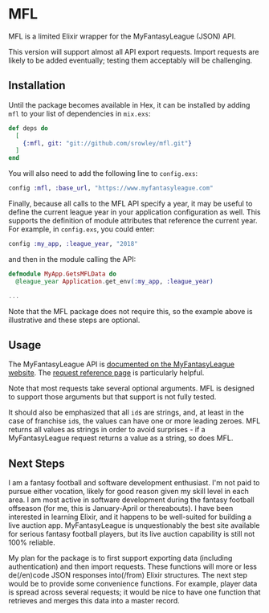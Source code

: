 # MFL

MFL is a limited Elixir wrapper for the MyFantasyLeague (JSON) API.

This version will support almost all API export requests. Import requests are likely to be added eventually; testing them acceptably will be challenging.

## Installation

Until the package becomes available in Hex, it can be installed
by adding `mfl` to your list of dependencies in `mix.exs`:

```elixir
def deps do
  [
    {:mfl, git: "git://github.com/srowley/mfl.git"}
  ]
end
```

You will also need to add the following line to `config.exs`:

```elixir
config :mfl, :base_url, "https://www.myfantasyleague.com"
```

Finally, because all calls to the MFL API specify a year, it may be useful to define the current league year in your application configuration as well. This supports the definition of module attributes that reference the current year. For example, in `config.exs`, you could enter:

```elixir
config :my_app, :league_year, "2018"
```

and then in the module calling the API:

```elixir
defmodule MyApp.GetsMFLData do
  @league_year Application.get_env(:my_app, :league_year)

...
```

Note that the MFL package does not require this, so the example above is illustrative and these steps are optional.

## Usage

The MyFantasyLeague API is [documented on the MyFantasyLeague website](https://www.myfantasyleague.com/2018/api_info). The [request reference page](https://www.myfantasyleague.com/2018/api_info?STATE=details) is particularly helpful.

Note that most requests take several optional arguments. MFL is designed to support those arguments but that support is not fully tested.

It should also be emphasized that all `id`s are strings, and, at least in the case of franchise `id`s, the values can have one or more leading zeroes. MFL returns all values as strings in order to avoid surprises - if a MyFantasyLeague request returns a value as a string, so does MFL.

## Next Steps

I am a fantasy football and software development enthusiast. I'm not paid to pursue either vocation, likely for good reason given my skill level in each area. I am most active in software development during the fantasy football offseason (for me, this is January-April or thereabouts). I have been interested in learning Elixir, and it happens to be well-suited for building a live auction app. MyFantasyLeague is unquestionably the best site available for serious fantasy football players, but its live auction capability is still not 100% reliable. 

My plan for the package is to first support exporting data (including authentication) and then import requests. These functions will more or less de(/en)code JSON responses into(/from) Elixir structures. The next step would be to provide some convenience functions. For example, player data is spread across several requests; it would be nice to have one function that retrieves and merges this data into a master record. 

<!---
If [available in Hex](https://hex.pm/docs/publish), the package can be installed
by adding `mfl` to your list of dependencies in `mix.exs`:

```elixir
def deps do
  [
    {:mfl, "~> 0.1.0"}
  ]
end
```
-->
